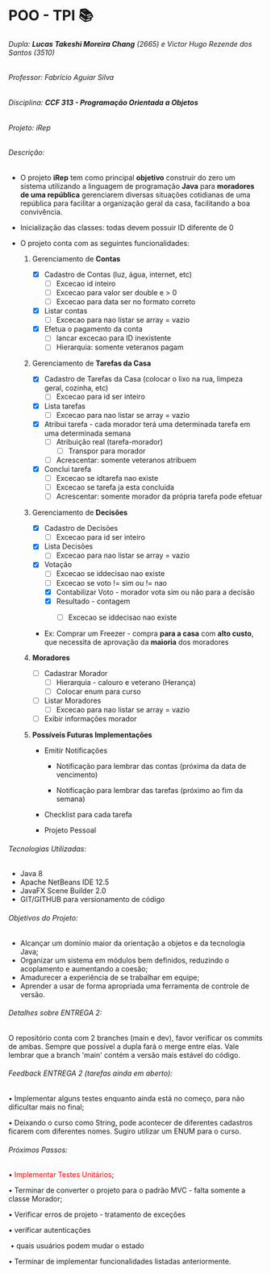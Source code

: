 # POO - TPI :books:

###### Dupla: **Lucas Takeshi Moreira Chang** (2665) e Victor Hugo Rezende dos Santos (3510)

###### Professor: Fabrício Aguiar Silva

###### Disciplina: **CCF 313 - Programação Orientada a Objetos**

###### Projeto: iRep



###### Descrição:

- O projeto **iRep** tem como principal **objetivo** construir do zero um sistema utilizando a linguagem de programação **Java** para **moradores de uma república** gerenciarem diversas situações cotidianas de uma república para facilitar a organização geral da casa, facilitando a boa convivência. 

- Inicialização das classes: todas devem possuir ID diferente de 0

- O projeto conta com as seguintes funcionalidades:

  1. Gerenciamento de **Contas**
  
     - [x] Cadastro de Contas (luz, água, internet, etc)
       - [ ] Excecao id inteiro
       - [ ] Excecao para valor ser double e > 0
       - [ ] Excecao para data ser no formato correto
     - [x] Listar contas
       - [ ] Excecao para nao listar se array = vazio
     - [x] Efetua o pagamento da conta
       - [ ] lancar excecao para ID inexistente
       - [ ] Hierarquia: somente veteranos pagam
  
  2. Gerenciamento de **Tarefas da Casa**
  
     - [x] Cadastro de Tarefas da Casa (colocar o lixo na rua, limpeza geral, cozinha, etc)
       - [ ] Excecao para id ser inteiro
     - [x] Lista tarefas
       - [ ] Excecao para nao listar se array = vazio
     - [x] Atribui tarefa - cada morador terá uma determinada tarefa em uma determinada semana
       - [ ] Atribuição real (tarefa-morador)
         - [ ] Transpor para morador
       - [ ] Acrescentar: somente veteranos atribuem
     - [x] Conclui tarefa
       - [ ] Excecao se idtarefa nao existe
       - [ ] Excecao se tarefa ja esta concluida
       - [ ] Acrescentar: somente morador da própria tarefa pode efetuar 
  
  3. Gerenciamento de **Decisões**
  
     - [x] Cadastro de Decisões
       - [ ] Excecao para id ser inteiro
  
     - [x] Lista Decisões
       - [ ] Excecao para nao listar se array = vazio
  
     - [x] Votação
       - [ ] Excecao se iddecisao nao existe
       - [ ] Excecao se voto != sim ou != nao
       - [x] Contabilizar Voto - morador vota sim ou não para a decisão
       - [x] Resultado - contagem
         - [ ] Excecao se iddecisao nao existe
  
  
     * Ex: Comprar um Freezer - compra **para a casa** com **alto custo**, que necessita de aprovação da **maioria** dos moradores
  
  4. **Moradores**
  
     - [ ] Cadastrar Morador
       - [ ] Hierarquia - calouro e veterano (Herança)
       - [ ] Colocar enum para curso
       
     - [ ] Listar Moradores
       - [ ] Excecao para nao listar se array = vazio
  
     - [ ] Exibir informações morador
  
  5. **Possíveis Futuras Implementações**
  
     - Emitir Notificações
  
       - Notificação para lembrar das contas (próxima da data de vencimento)
  
       - Notificação para lembrar das tarefas (próximo ao fim da semana) 
  
     - Checklist para cada tarefa
     - Projeto Pessoal
  
  

###### Tecnologias Utilizadas:

- Java 8
- Apache NetBeans IDE 12.5
- JavaFX Scene Builder 2.0
- GIT/GITHUB para versionamento de código



###### Objetivos do Projeto:

* Alcançar um domínio maior da orientação a objetos e da tecnologia Java;
* Organizar um sistema em módulos bem definidos, reduzindo o acoplamento e
  aumentando a coesão;
* Amadurecer a experiência de se trabalhar em equipe;
* Aprender a usar de forma apropriada uma ferramenta de controle de versão.



###### Detalhes sobre ENTREGA 2:

O repositório conta com 2 branches (main e dev), favor verificar os commits de ambas. Sempre que possível a dupla fará o merge entre elas. Vale lembrar que a branch 'main' contém a versão mais estável do código.



###### Feedback ENTREGA 2 (tarefas ainda em aberto):

• Implementar alguns testes enquanto ainda está no começo, para não dificultar mais no final;

• Deixando o curso como String, pode acontecer de diferentes cadastros ficarem com diferentes nomes. Sugiro utilizar um ENUM para o curso.



###### Próximos Passos:

• <font color='red'>Implementar Testes Unitários</font>;

• Terminar de converter o projeto para o padrão MVC - falta somente a classe Morador;

• Verificar erros de projeto - tratamento de exceções

• verificar autenticações

​		• quais usuários podem mudar o estado

• Terminar de implementar funcionalidades listadas anteriormente.
